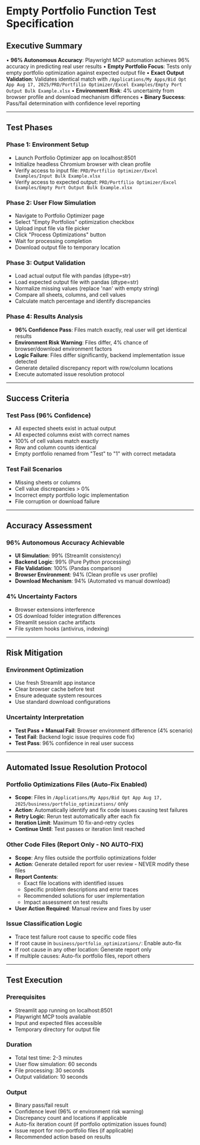 # Empty Portfolio Function Test Specification

## Executive Summary

• **96% Autonomous Accuracy**: Playwright MCP automation achieves 96% accuracy in predicting real user results
• **Empty Portfolio Focus**: Tests only empty portfolio optimization against expected output file
• **Exact Output Validation**: Validates identical match with `/Applications/My Apps/Bid Opt App Aug 17, 2025/PRD/Portfilio Optimizer/Excel Examples/Empty Port Output Bulk Example.xlsx`
• **Environment Risk**: 4% uncertainty from browser profile and download mechanism differences
• **Binary Success**: Pass/fail determination with confidence level reporting

---

## Test Phases

### Phase 1: Environment Setup
- Launch Portfolio Optimizer app on localhost:8501
- Initialize headless Chromium browser with clean profile
- Verify access to input file: `PRD/Portfilio Optimizer/Excel Examples/Input Bulk Example.xlsx`
- Verify access to expected output: `PRD/Portfilio Optimizer/Excel Examples/Empty Port Output Bulk Example.xlsx`

### Phase 2: User Flow Simulation
- Navigate to Portfolio Optimizer page
- Select "Empty Portfolios" optimization checkbox
- Upload input file via file picker
- Click "Process Optimizations" button
- Wait for processing completion
- Download output file to temporary location

### Phase 3: Output Validation
- Load actual output file with pandas (dtype=str)
- Load expected output file with pandas (dtype=str)
- Normalize missing values (replace 'nan' with empty string)
- Compare all sheets, columns, and cell values
- Calculate match percentage and identify discrepancies

### Phase 4: Results Analysis
- **96% Confidence Pass**: Files match exactly, real user will get identical results
- **Environment Risk Warning**: Files differ, 4% chance of browser/download environment factors
- **Logic Failure**: Files differ significantly, backend implementation issue detected
- Generate detailed discrepancy report with row/column locations
- Execute automated issue resolution protocol

---

## Success Criteria

### Test Pass (96% Confidence)
- All expected sheets exist in actual output
- All expected columns exist with correct names  
- 100% of cell values match exactly
- Row and column counts identical
- Empty portfolio renamed from "Test" to "1" with correct metadata

### Test Fail Scenarios
- Missing sheets or columns
- Cell value discrepancies > 0%
- Incorrect empty portfolio logic implementation
- File corruption or download failure

---

## Accuracy Assessment

### 96% Autonomous Accuracy Achievable
- **UI Simulation**: 99% (Streamlit consistency)
- **Backend Logic**: 99% (Pure Python processing)
- **File Validation**: 100% (Pandas comparison)
- **Browser Environment**: 94% (Clean profile vs user profile)
- **Download Mechanism**: 94% (Automated vs manual download)

### 4% Uncertainty Factors
- Browser extensions interference
- OS download folder integration differences
- Streamlit session cache artifacts
- File system hooks (antivirus, indexing)

---

## Risk Mitigation

### Environment Optimization
- Use fresh Streamlit app instance
- Clear browser cache before test
- Ensure adequate system resources
- Use standard download configurations

### Uncertainty Interpretation
- **Test Pass + Manual Fail**: Browser environment difference (4% scenario)
- **Test Fail**: Backend logic issue (requires code fix)
- **Test Pass**: 96% confidence in real user success

---

## Automated Issue Resolution Protocol

### Portfolio Optimizations Files (Auto-Fix Enabled)
- **Scope**: Files in `/Applications/My Apps/Bid Opt App Aug 17, 2025/business/portfolio_optimizations/` only
- **Action**: Automatically identify and fix code issues causing test failures
- **Retry Logic**: Rerun test automatically after each fix
- **Iteration Limit**: Maximum 10 fix-and-retry cycles
- **Continue Until**: Test passes or iteration limit reached

### Other Code Files (Report Only - NO AUTO-FIX)
- **Scope**: Any files outside the portfolio optimizations folder
- **Action**: Generate detailed report for user review - NEVER modify these files
- **Report Contents**:
  - Exact file locations with identified issues
  - Specific problem descriptions and error traces  
  - Recommended solutions for user implementation
  - Impact assessment on test results
- **User Action Required**: Manual review and fixes by user

### Issue Classification Logic
- Trace test failure root cause to specific code files
- If root cause in `business/portfolio_optimizations/`: Enable auto-fix
- If root cause in any other location: Generate report only
- If multiple causes: Auto-fix portfolio files, report others

---

## Test Execution

### Prerequisites
- Streamlit app running on localhost:8501
- Playwright MCP tools available
- Input and expected files accessible
- Temporary directory for output file

### Duration
- Total test time: 2-3 minutes
- User flow simulation: 60 seconds
- File processing: 30 seconds  
- Output validation: 10 seconds

### Output
- Binary pass/fail result
- Confidence level (96% or environment risk warning)
- Discrepancy count and locations if applicable
- Auto-fix iteration count (if portfolio optimization issues found)
- Issue report for non-portfolio files (if applicable)
- Recommended action based on results